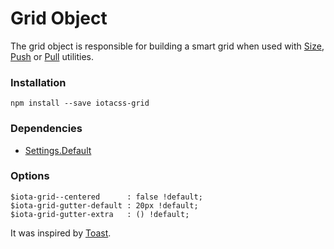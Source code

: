 # Grid Object #

The grid object is responsible for building a smart grid when used with [Size](https://github.com/iotacss/utilities.size), [Push](https://github.com/iotacss/utilities.push) or [Pull](https://github.com/iotacss/utilities.push) utilities.


### Installation ###

```
npm install --save iotacss-grid
```


### Dependencies ###

* [Settings.Default](https://github.com/iotacss/settings.default)


### Options ###

```
$iota-grid--centered      : false !default;
$iota-grid-gutter-default : 20px !default;
$iota-grid-gutter-extra   : () !default;
```

It was inspired by [Toast](https://daneden.github.io/Toast/).
